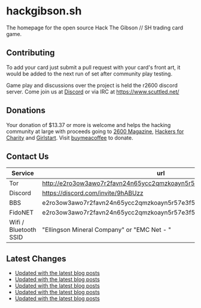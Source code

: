 # hackgibson.sh
The homepage for the open source Hack The Gibson // SH trading card game.


## Contributing

To add your card just submit a pull request with your card's front art, it would be added to the next run of set after community play testing.

Game play and discussions over the project is held the r2600 discord server. Come join us at [Discord](https://discord.com/invite/9hABUzz) or via IRC at https://www.scuttled.net/


## Donations

Your donation of $13.37 or more is welcome and helps the hacking community at large with proceeds going to [2600 Magazine](https://2600.com/), [Hackers for Charity](https://hackersforcharity.org) and [Girlstart](https://girlstart.org).  Visit [buymeacoffee](https://www.buymeacoffee.com/hackgibson.sh) to donate.


## Contact Us

Service | url
-|-
Tor | http://e2ro3ow3awo7r2favn24n65ycc2qmzkoayn5r57e3f56nvjwdcgg32ad.onion
Discord | https://discord.com/invite/9hABUzz
BBS | e2ro3ow3awo7r2favn24n65ycc2qmzkoayn5r57e3f56nvjwdcgg32ad.onion:23
FidoNET | e2ro3ow3awo7r2favn24n65ycc2qmzkoayn5r57e3f56nvjwdcgg32ad.onion:24554
Wifi / Bluetooth SSID | "Ellingson Mineral Company" or "EMC Net - <fidonet address>"

## Latest Changes
<!-- BLOG-POST-LIST:START -->
- [Updated with the latest blog posts](https://github.com/DFW2600/hackgibson.sh/commit/e029194faa4d42f08c6ca28d887af966964d7c3a)
- [Updated with the latest blog posts](https://github.com/DFW2600/hackgibson.sh/commit/a8e9fffbd210c9ae9ec80b007a0ca64fbdebb5f2)
- [Updated with the latest blog posts](https://github.com/DFW2600/hackgibson.sh/commit/433a57b44f786e1a0c63b3e1982cc3399e56502d)
- [Updated with the latest blog posts](https://github.com/DFW2600/hackgibson.sh/commit/5c3b690e09c937f267cbe7486cbb891666bbd189)
- [Updated with the latest blog posts](https://github.com/DFW2600/hackgibson.sh/commit/fa1e22c95e076bdd19e6fc9aa6bd0cd78212df37)
<!-- BLOG-POST-LIST:END -->
